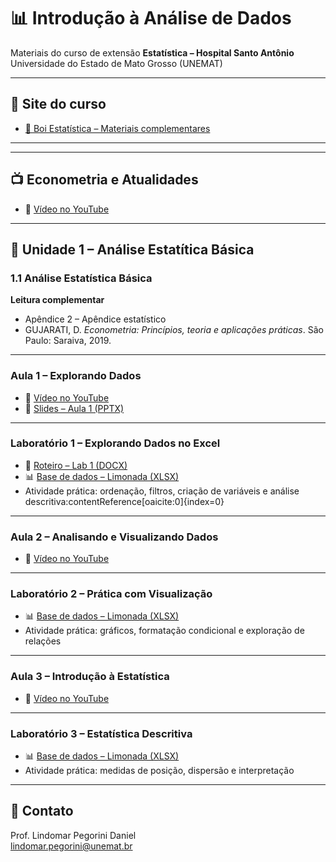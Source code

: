 # 📊 Introdução à Análise de Dados
Materiais do curso de extensão  **Estatística – Hospital Santo Antônio**  
Universidade do Estado de Mato Grosso (UNEMAT)

---

## 🔗 Site do curso
- [📖 Boi Estatística – Materiais complementares](https://boiestatisticahsa.netlify.app/)

---
---

## 📺 Econometria e Atualidades
- 🎥 [Vídeo no YouTube](https://youtu.be/MS5pBexmeW0)

---

## 📘 Unidade 1 – Análise Estatítica Básica

### 1.1 Análise Estatística Básica
**Leitura complementar**  
- Apêndice 2 – Apêndice estatístico  
- GUJARATI, D. *Econometria: Princípios, teoria e aplicações práticas*. São Paulo: Saraiva, 2019.

---

### Aula 1 – Explorando Dados
- 🎥 [Vídeo no YouTube](https://youtu.be/9lMRfR_UvV4)  
- 📑 [Slides – Aula 1 (PPTX)](./Aula%201%20-%20Explorando%20dados.pptx)

---

### Laboratório 1 – Explorando Dados no Excel
- 📄 [Roteiro – Lab 1 (DOCX)](./Lab1.docx)  
- 📊 [Base de dados – Limonada (XLSX)](./Limonada.xlsx)  
- Atividade prática: ordenação, filtros, criação de variáveis e análise descritiva:contentReference[oaicite:0]{index=0}

---

### Aula 2 – Analisando e Visualizando Dados
- 🎥 [Vídeo no YouTube](https://youtu.be/HL7mIPba9gM)

---

### Laboratório 2 – Prática com Visualização
- 📊 [Base de dados – Limonada (XLSX)](./Limonada.xlsx)  
- Atividade prática: gráficos, formatação condicional e exploração de relações

---

### Aula 3 – Introdução à Estatística
- 🎥 [Vídeo no YouTube](https://youtu.be/YGjXucQpTsE)

---

### Laboratório 3 – Estatística Descritiva
- 📊 [Base de dados – Limonada (XLSX)](./Limonada.xlsx)  
- Atividade prática: medidas de posição, dispersão e interpretação

---

## 📧 Contato
Prof. Lindomar Pegorini Daniel  
[lindomar.pegorini@unemat.br](mailto:lindomar.pegorini@unemat.br)
